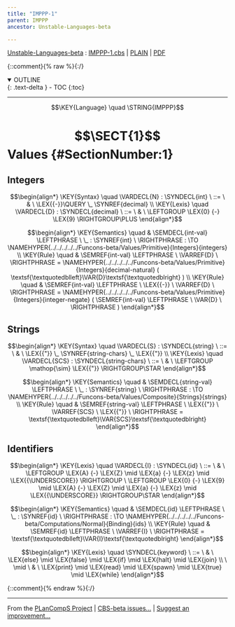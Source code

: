 ```yaml
---
title: "IMPPP-1"
parent: IMPPP
ancestor: Unstable-Languages-beta

---
```

[Unstable-Languages-beta] : [IMPPP-1.cbs] \| [PLAIN] \| [PDF]

{::comment}{% raw %}{:/}
<details open markdown="block">
  <summary>
    OUTLINE
  </summary>
  {: .text-delta }
- TOC
{:toc}
</details>


----

$$\KEY{Language} \quad \STRING{IMPPP}$$

# $$\SECT{1}$$ Values {#SectionNumber:1}


## Integers
               


$$\begin{align*}
  \KEY{Syntax} \quad
    \VARDECL{N} : \SYNDECL{int}
      \ ::= \ & \
      \LEX{{-}}\QUERY \_ \SYNREF{decimal}
\\
  \KEY{Lexis} \quad
    \VARDECL{D} : \SYNDECL{decimal}
      \ ::= \ & \
      \LEFTGROUP \LEX{0} {-} \LEX{9} \RIGHTGROUP\PLUS
\end{align*}$$

$$\begin{align*}
  \KEY{Semantics} \quad
  & \SEMDECL{int-val} \LEFTPHRASE \ \_ : \SYNREF{int} \ \RIGHTPHRASE  
    :  \TO \NAMEHYPER{../../../../../Funcons-beta/Values/Primitive}{Integers}{integers} 
\\
  \KEY{Rule} \quad
    & \SEMREF{int-val} \LEFTPHRASE \
                            \VARREF{D} \
                          \RIGHTPHRASE  = 
      \NAMEHYPER{../../../../../Funcons-beta/Values/Primitive}{Integers}{decimal-natural}
        (  \textsf{\textquotedblleft}\VAR{D}\textsf{\textquotedblright} )
\\
  \KEY{Rule} \quad
    & \SEMREF{int-val} \LEFTPHRASE \
                            \LEX{{-}} \ \VARREF{D} \
                          \RIGHTPHRASE  = 
      \NAMEHYPER{../../../../../Funcons-beta/Values/Primitive}{Integers}{integer-negate}
        (  \SEMREF{int-val} \LEFTPHRASE \
                                    \VAR{D} \
                                  \RIGHTPHRASE  )
\end{align*}$$

## Strings
               


$$\begin{align*}
  \KEY{Syntax} \quad
    \VARDECL{S} : \SYNDECL{string}
      \ ::= \ & \
      \LEX{{"}} \_ \SYNREF{string-chars} \_ \LEX{{"}}
\\
  \KEY{Lexis} \quad
    \VARDECL{SCS} : \SYNDECL{string-chars}
      \ ::= \ & \
      \LEFTGROUP \mathop{\sim} \LEX{{"}} \RIGHTGROUP\STAR
\end{align*}$$

$$\begin{align*}
  \KEY{Semantics} \quad
  & \SEMDECL{string-val} \LEFTPHRASE \ \_ : \SYNREF{string} \ \RIGHTPHRASE  
    :  \TO \NAMEHYPER{../../../../../Funcons-beta/Values/Composite}{Strings}{strings} 
\\
  \KEY{Rule} \quad
    & \SEMREF{string-val} \LEFTPHRASE \
                            \LEX{{"}} \ \VARREF{SCS} \ \LEX{{"}} \
                          \RIGHTPHRASE  = 
      \textsf{\textquotedblleft}\VAR{SCS}\textsf{\textquotedblright}
\end{align*}$$

## Identifiers
               


$$\begin{align*}
  \KEY{Lexis} \quad
    \VARDECL{I} : \SYNDECL{id}
      \ ::= \ & \
      \LEFTGROUP \LEX{A} {-} \LEX{Z} \mid \LEX{a} {-} \LEX{z} \mid \LEX{{\UNDERSCORE}} \RIGHTGROUP \ \LEFTGROUP \LEX{0} {-} \LEX{9} \mid \LEX{A} {-} \LEX{Z} \mid \LEX{a} {-} \LEX{z} \mid \LEX{{\UNDERSCORE}} \RIGHTGROUP\STAR
\end{align*}$$

$$\begin{align*}
  \KEY{Semantics} \quad
  & \SEMDECL{id} \LEFTPHRASE \ \_ : \SYNREF{id} \ \RIGHTPHRASE  
    :  \TO \NAMEHYPER{../../../../../Funcons-beta/Computations/Normal}{Binding}{ids} 
\\
  \KEY{Rule} \quad
    & \SEMREF{id} \LEFTPHRASE \
                            \VARREF{I} \
                          \RIGHTPHRASE  = 
      \textsf{\textquotedblleft}\VAR{I}\textsf{\textquotedblright}
\end{align*}$$

$$\begin{align*}
  \KEY{Lexis} \quad
     \SYNDECL{keyword}
      \ ::= \ & \
      \LEX{else} \mid \LEX{false} \mid \LEX{if} \mid \LEX{halt} \mid \LEX{join} \\
      \ \mid \ & \ \LEX{print} \mid \LEX{read} \mid \LEX{spawn} \mid \LEX{true} \mid \LEX{while}
\end{align*}$$



[Funcons-beta]: /CBS-beta/math/Funcons-beta
  "FUNCONS-BETA"
[Unstable-Funcons-beta]: /CBS-beta/math/Unstable-Funcons-beta
  "UNSTABLE-FUNCONS-BETA"
[Languages-beta]: /CBS-beta/math/Languages-beta
  "LANGUAGES-BETA"
[Unstable-Languages-beta]: /CBS-beta/math/Unstable-Languages-beta
  "UNSTABLE-LANGUAGES-BETA"
[CBS-beta]: /CBS-beta
  "CBS-BETA"
[IMPPP-1.cbs]: https://github.com/plancomps/CBS-beta/blob/math/Unstable-Languages-beta/IMP-Plus-Plus/IMPPP-cbs/IMPPP/IMPPP-1/IMPPP-1.cbs
  "CBS SOURCE FILE ON GITHUB"
[PLAIN]: /CBS-beta/docs/Unstable-Languages-beta/IMP-Plus-Plus/IMPPP-cbs/IMPPP/IMPPP-1
  "CBS SOURCE WEB PAGE"
 [PRETTY]: /CBS-beta/math/Unstable-Languages-beta/IMP-Plus-Plus/IMPPP-cbs/IMPPP/IMPPP-1
  "CBS-KATEX WEB PAGE"
[PDF]: /CBS-beta/math/Unstable-Languages-beta/IMP-Plus-Plus/IMPPP-cbs/IMPPP/IMPPP-1/IMPPP-1.pdf
  "CBS-LATEX PDF FILE"
[PLanCompS Project]: https://plancomps.github.io
  "PROGRAMMING LANGUAGE COMPONENTS AND SPECIFICATIONS PROJECT HOME PAGE"
{::comment}{% endraw %}{:/}


____

From the [PLanCompS Project] | [CBS-beta issues...] | [Suggest an improvement...]

[CBS-beta issues...]: https://github.com/plancomps/CBS-beta/issues
  "CBS-BETA ISSUE REPORTS ON GITHUB"
[Suggest an improvement...]: mailto:plancomps@gmail.com?Subject=CBS-beta%20-%20comment&Body=Re%3A%20CBS-beta%20specification%20at%20IMPPP/IMPPP-1/IMPPP-1.cbs%0A%0AComment/Query/Issue/Suggestion%3A%0A%0A%0ASignature%3A%0A
  "GENERATE AN EMAIL TEMPLATE"
